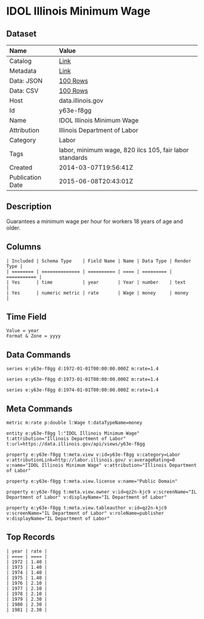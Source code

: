 # IDOL Illinois Minimum Wage

## Dataset

| Name | Value |
| :--- | :---- |
| Catalog | [Link](https://catalog.data.gov/dataset/idol-illinois-minimum-wage-3c2b7) |
| Metadata | [Link](https://data.illinois.gov/api/views/y63e-f8gg) |
| Data: JSON | [100 Rows](https://data.illinois.gov/api/views/y63e-f8gg/rows.json?max_rows=100) |
| Data: CSV | [100 Rows](https://data.illinois.gov/api/views/y63e-f8gg/rows.csv?max_rows=100) |
| Host | data.illinois.gov |
| Id | y63e-f8gg |
| Name | IDOL Illinois Minimum Wage |
| Attribution | Illinois Department of Labor |
| Category | Labor |
| Tags | labor, minimum wage, 820 ilcs 105, fair labor standards |
| Created | 2014-03-07T19:56:41Z |
| Publication Date | 2015-06-08T20:43:01Z |

## Description

Guarantees a minimum wage per hour for workers 18 years of age and older.

## Columns

```ls
| Included | Schema Type    | Field Name | Name | Data Type | Render Type |
| ======== | ============== | ========== | ==== | ========= | =========== |
| Yes      | time           | year       | Year | number    | text        |
| Yes      | numeric metric | rate       | Wage | money     | money       |
```

## Time Field

```ls
Value = year
Format & Zone = yyyy
```

## Data Commands

```ls
series e:y63e-f8gg d:1972-01-01T00:00:00.000Z m:rate=1.4

series e:y63e-f8gg d:1973-01-01T00:00:00.000Z m:rate=1.4

series e:y63e-f8gg d:1974-01-01T00:00:00.000Z m:rate=1.4
```

## Meta Commands

```ls
metric m:rate p:double l:Wage t:dataTypeName=money

entity e:y63e-f8gg l:"IDOL Illinois Minimum Wage" t:attribution="Illinois Department of Labor" t:url=https://data.illinois.gov/api/views/y63e-f8gg

property e:y63e-f8gg t:meta.view v:id=y63e-f8gg v:category=Labor v:attributionLink=http://labor.illinois.gov/ v:averageRating=0 v:name="IDOL Illinois Minimum Wage" v:attribution="Illinois Department of Labor"

property e:y63e-f8gg t:meta.view.license v:name="Public Domain"

property e:y63e-f8gg t:meta.view.owner v:id=qz2n-kjc9 v:screenName="IL Department of Labor" v:displayName="IL Department of Labor"

property e:y63e-f8gg t:meta.view.tableauthor v:id=qz2n-kjc9 v:screenName="IL Department of Labor" v:roleName=publisher v:displayName="IL Department of Labor"
```

## Top Records

```ls
| year | rate | 
| ==== | ==== | 
| 1972 | 1.40 | 
| 1973 | 1.40 | 
| 1974 | 1.40 | 
| 1975 | 1.40 | 
| 1976 | 2.10 | 
| 1977 | 2.10 | 
| 1978 | 2.10 | 
| 1979 | 2.30 | 
| 1980 | 2.30 | 
| 1981 | 2.30 | 
```